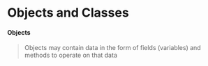# Objects and Classes

#### Objects
> Objects may contain data in the form of fields (variables) and methods to operate on that data